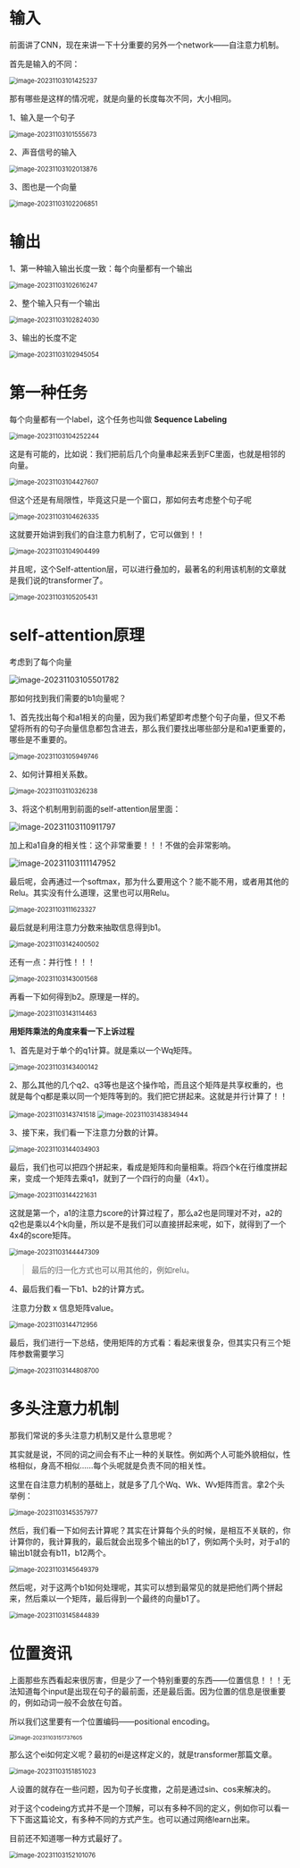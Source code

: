 # 输入

前面讲了CNN，现在来讲一下十分重要的另外一个network——自注意力机制。

首先是输入的不同：

<img src="images/image-20231103101425237.png" alt="image-20231103101425237" style="zoom:80%;" />

那有哪些是这样的情况呢，就是向量的长度每次不同，大小相同。

1、输入是一个句子

<img src="images/image-20231103101555673.png" alt="image-20231103101555673" style="zoom:80%;" />

2、声音信号的输入

<img src="images/image-20231103102013876.png" alt="image-20231103102013876" style="zoom:80%;" />

3、图也是一个向量

<img src="images/image-20231103102206851.png" alt="image-20231103102206851" style="zoom:80%;" />

# 输出

1、第一种输入输出长度一致：每个向量都有一个输出

<img src="images/image-20231103102616247.png" alt="image-20231103102616247" style="zoom:80%;" />

2、整个输入只有一个输出

<img src="images/image-20231103102824030.png" alt="image-20231103102824030" style="zoom:80%;" />

3、输出的长度不定

<img src="images/image-20231103102945054.png" alt="image-20231103102945054" style="zoom:80%;" />

# 第一种任务

每个向量都有一个label，这个任务也叫做 **Sequence Labeling**

<img src="images/image-20231103104252244.png" alt="image-20231103104252244" style="zoom:80%;" />

这是有可能的，比如说：我们把前后几个向量串起来丢到FC里面，也就是相邻的向量。

<img src="images/image-20231103104427607.png" alt="image-20231103104427607" style="zoom:80%;" />

但这个还是有局限性，毕竟这只是一个窗口，那如何去考虑整个句子呢

<img src="images/image-20231103104626335.png" alt="image-20231103104626335" style="zoom:80%;" />

这就要开始讲到我们的自注意力机制了，它可以做到！！

<img src="images/image-20231103104904499.png" alt="image-20231103104904499" style="zoom:80%;" />

并且呢，这个Self-attention层，可以进行叠加的，最著名的利用该机制的文章就是我们说的transformer了。

<img src="images/image-20231103105205431.png" alt="image-20231103105205431" style="zoom:80%;" />

# self-attention原理

考虑到了每个向量

![image-20231103105501782](images/image-20231103105501782.png)

那如何找到我们需要的b1向量呢？

1、首先找出每个和a1相关的向量，因为我们希望即考虑整个句子向量，但又不希望将所有的句子向量信息都包含进去，那么我们要找出哪些部分是和a1更重要的，哪些是不重要的。

<img src="images/image-20231103105949746.png" alt="image-20231103105949746" style="zoom:80%;" />

2、如何计算相关系数。

<img src="images/image-20231103110326238.png" alt="image-20231103110326238" style="zoom:80%;" />

3、将这个机制用到前面的self-attention层里面：

![image-20231103110911797](images/image-20231103110911797.png)

加上和a1自身的相关性：这个非常重要！！！不做的会非常影响。

![image-20231103111147952](images/image-20231103111147952.png)

最后呢，会再通过一个softmax，那为什么要用这个？能不能不用，或者用其他的Relu。其实没有什么道理，这里也可以用Relu。

<img src="images/image-20231103111623327.png" alt="image-20231103111623327" style="zoom:80%;" />

最后就是利用注意力分数来抽取信息得到b1。

<img src="images/image-20231103142400502.png" alt="image-20231103142400502" style="zoom:80%;" />

还有一点：并行性！！！

<img src="images/image-20231103143001568.png" alt="image-20231103143001568" style="zoom:80%;" />

再看一下如何得到b2。原理是一样的。

<img src="images/image-20231103143114463.png" alt="image-20231103143114463" style="zoom:80%;" />



**用矩阵乘法的角度来看一下上诉过程**

1、首先是对于单个的q1计算。就是乘以一个Wq矩阵。

<img src="images/image-20231103143400142.png" alt="image-20231103143400142" style="zoom:80%;" />

2、那么其他的几个q2、q3等也是这个操作哈，而且这个矩阵是共享权重的，也就是每个q都是乘以同一个矩阵等到的。我们把它拼起来。这就是并行计算了！！

<img src="images/image-20231103143741518.png" alt="image-20231103143741518" style="zoom:80%;" />

<img src="images/image-20231103143834944.png" alt="image-20231103143834944" style="zoom:80%;" />

3、接下来，我们看一下注意力分数的计算。

<img src="images/image-20231103144034903.png" alt="image-20231103144034903" style="zoom:80%;" />

最后，我们也可以把四个拼起来，看成是矩阵和向量相乘。将四个k在行维度拼起来，变成一个矩阵去乘q1，就到了一个四行的向量（4x1）。

<img src="images/image-20231103144221631.png" alt="image-20231103144221631" style="zoom:80%;" />

这就是第一个，a1的注意力score的计算过程了，那么a2也是同理对不对，a2的q2也是乘以4个k向量，所以是不是我们可以直接拼起来呢，如下，就得到了一个4x4的score矩阵。

<img src="images/image-20231103144447309.png" alt="image-20231103144447309" style="zoom:80%;" />

> 最后的归一化方式也可以用其他的，例如relu。

4、最后我们看一下b1、b2的计算方式。

​		注意力分数 x 信息矩阵value。

<img src="images/image-20231103144712956.png" alt="image-20231103144712956" style="zoom:80%;" />

最后，我们进行一下总结，使用矩阵的方式看：看起来很复杂，但其实只有三个矩阵参数需要学习

<img src="images/image-20231103144808700.png" alt="image-20231103144808700" style="zoom:80%;" />

# 多头注意力机制

那我们常说的多头注意力机制又是什么意思呢？

其实就是说，不同的词之间会有不止一种的关联性。例如两个人可能外貌相似，性格相似，身高不相似......每个头呢就是负责不同的相关性。

这里在自注意力机制的基础上，就是多了几个Wq、Wk、Wv矩阵而言。拿2个头举例：

<img src="images/image-20231103145357977.png" alt="image-20231103145357977" style="zoom:80%;" />

然后，我们看一下如何去计算呢？其实在计算每个头的时候，是相互不关联的，你计算你的，我计算我的，最后就会出现多个输出的b1了，例如两个头时，对于a1的输出b1就会有b11，b12两个。

<img src="images/image-20231103145649379.png" alt="image-20231103145649379" style="zoom:80%;" />

然后呢，对于这两个b1如何处理呢，其实可以想到最常见的就是把他们两个拼起来，然后乘以一个矩阵，最后得到一个最终的向量b1了。

<img src="images/image-20231103145844839.png" alt="image-20231103145844839" style="zoom:80%;" />

# 位置资讯

上面那些东西看起来很厉害，但是少了一个特别重要的东西——位置信息！！！无法知道每个input是出现在句子的最前面，还是最后面。因为位置的信息是很重要的，例如动词一般不会放在句首。

所以我们这里要有一个位置编码——positional encoding。

<img src="images/image-20231103151737605.png" alt="image-20231103151737605" style="zoom: 67%;" />

那么这个ei如何定义呢？最初的ei是这样定义的，就是transformer那篇文章。

<img src="images/image-20231103151851023.png" alt="image-20231103151851023" style="zoom:80%;" />

人设置的就存在一些问题，因为句子长度撒，之前是通过sin、cos来解决的。

对于这个codeing方式并不是一个顶解，可以有多种不同的定义，例如你可以看一下下面这篇论文，有多种不同的方式产生。也可以通过网络learn出来。

目前还不知道哪一种方式最好了。

<img src="images/image-20231103152101076.png" alt="image-20231103152101076" style="zoom:80%;" />














